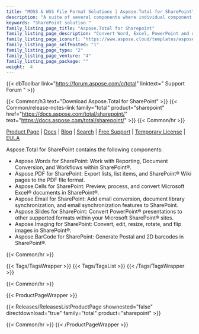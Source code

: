 ```yaml
---
title: "MOSS & WSS File Format Solutions | Aspose.Total for SharePoint"
description: "A suite of several components where individual component supports several file formats. Having Aspose.Total for SharePoint installed on your server allows you to inter-convert a wide range of popular office document formats from within your SharePoint document library. "
keywords: "SharePoint solution "
family_listing_page_title: "Aspose.Total for Sharepoint"
family_listing_page_description: "Convert Word, Excel, PowerPoint and other formats in SharePoint Foundation and Server."
family_listing_page_iconurl: "https://www.aspose.cloud/templates/aspose/App_Themes/V3/images/total/272x272/aspose_total-for-sharepoint-min.png"
family_listing_page_selfHosted: "1"
family_listing_page_type: "2"
family_listing_page_venture: "4"
family_listing_page_package: ""
weight:  4
---
```


{{< dbToolbar link="https://forum.aspose.com/c/total" linktext=" Support Forum " >}}

{{< Common/h3 text="Download Aspose.Total for SharePoint"  >}}
{{< Common/release-notes-link family="total" product="sharepoint" href="https://docs.aspose.com/total/sharepoint/" text="https://docs.aspose.com/total/sharepoint/"  >}}
{{< Common/hr >}}

[Product Page](https://products.aspose.com/total/sharepoint/) | [Docs](https://docs.aspose.com/total/sharepoint/) | [Blog](https://blog.aspose.com/categories/aspose.total-product-family/) | [Search](https://search.aspose.com/) | [Free Support](https://forum.aspose.com/c/total/7) | [Temporary License](https://purchase.aspose.com/temporary-license) | [EULA](https://about.aspose.com/legal/eula/)

Aspose.Total for SharePoint contains the following components:

* Aspose.Words for SharePoint: Work with Reporting, Document Conversion, and Workflows within SharePoint&reg;.
* Aspose.PDF for SharePoint: Export lists, list items, and SharePoint&reg; Wiki pages to the PDF file format.
* Aspose.Cells for SharePoint: Preview, process, and convert Microsoft Excel&reg; documents in SharePoint&reg;.
* Aspose.Email for SharePoint: Add email conversion, document library synchronization, and email synchronization features to SharePoint.
* Aspose.Slides for SharePoint: Convert PowerPoint&reg; presentations to other supported formats within your Microsoft SharePoint&reg; sites.
* Aspose.Imaging for SharePoint: Convert, edit, resize, rotate, and flip images in SharePoint&reg;.
* Aspose.BarCode for SharePoint: Generate Postal and 2D barcodes in SharePoint&reg;.

{{< Common/hr >}}

{{< Tags/TagsWrapper >}}
{{< Tags/TagsList >}}
{{< /Tags/TagsWrapper >}}

{{< Common/hr >}}

{{< ProductPageWrapper >}}

<!-- ReleasesListProductPage-->

{{< Releases/ReleasesListProductPage shownested="false"  directdownload="true" family="total" product="sharepoint" >}}

<!-- /ReleasesListProductPage-->

{{< Common/hr >}}
{{< /ProductPageWrapper >}}
